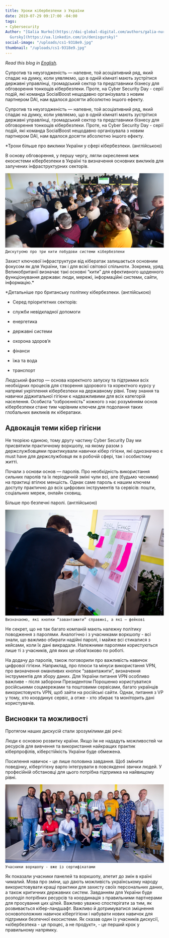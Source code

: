 ```yaml
---
title: Уроки кібербезпеки з України
date: 2019-07-29 09:17:00 -04:00
tags:
- Cybersecurity
Author: "[Galia Nurko](https://dai-global-digital.com/authors/galia-nurko/) and [Denis
  Gursky](https://ua.linkedin.com/in/denisgursky)"
social-image: "/uploads/cs1-9318e9.jpg"
thumbnail: "/uploads/cs1-9318e9.jpg"
---
```


*Read this blog in [English](dai-global-digital.com/cybersecurity-lessons-from-ukraine.html).*

Cупротив та неузгодженість — напевне, той асоціативний ряд, який спадає на думку, коли уявляємо, що в одній кімнаті мають зустрітися державні управлінці, громадський сектор та представники бізнесу для обговорення тонкощів кібербезпеки. Проте, на Cyber Security Day - серії подій, які команда SocialBoost нещодавно організувала з новим партнером DAI, нам вдалося досягти абсолютно іншого ефекту.

Cупротив та неузгодженість — напевне, той асоціативний ряд, який спадає на думку, коли уявляємо, що в одній кімнаті мають зустрітися державні управлінці, громадський сектор та представники бізнесу для обговорення тонкощів кібербезпеки. Проте, на Cyber Security Day - серії подій, які команда SocialBoost нещодавно організувала з новим партнером DAI, нам вдалося досягти абсолютно іншого ефекту.

\*Трохи більше про виклики України у сфері кібербезпеки. (англійською)

В основу обговорення, у першу чергу, лягли окреслення меж екосистеми кібербезпеки в Україні та визначення основних викликів для залучених інфраструктурних секторів.

![PanelUA1.JPG](/uploads/PanelUA1.JPG)
`Дискутуємо про три кити побудови системи кібербезпеки`

Захист ключової інфраструктури від кібератак залишається основним фокусом як для України, так і для всієї світової спільноти. Зокрема, уряд Великобританії визначає такі основні “кити” для ефективного щоденного функціонування держави: люди, мережі, інформаційні системи, сайти, інформацію.\*

\*Детальніше про британську політику кібербезпеки. (англійською)

* Серед пріоритетних секторів:

* служби невідкладної допомоги

* енергетика

* державні системи

* охорона здоров’я

* фінанси

* їжа та вода

* транспорт

Людський фактор — основа коректного запуску та підтримки всіх необхідних процесів для створення здорового та коректного курсу у напрямі укріплення кібербезпеки на державному рівні. Тому знання та навички діджитальної гігієни є надважливими для всіх категорій населення. Особиста “озброєнність” кожного з нас розумінням основ кібербезпеки стане тим чарівним ключем для подолання таких глобальних викликів як кібератаки.

## Адвокація теми кібер гігієни

Не теорією єдиною, тому другу частину Cyber Security Day ми присвятили практичному воркшопу, на якому разом з держслужбовцями практикували навички кібер гігієни, які однозначно є must have для держслужбовця як в робочій сфері, так і особистому житті.

Почали з основи основ — паролів. Про необхідність використання сильних паролів та їх періодичній зміні чули всі, але (будьмо чесними) на практиці втілює меншість. Однак саме пароль є нашим ключем доступу практично до всіх цифрових інструментів та сервісів: пошти, соціальних мереж, онлайн сховищ.

Більше про безпечні паролі. (англійською)

![cs5.jpg](/uploads/cs5.jpg)
`Визначаємо, які кнопки “завантажити” справжні, а які – фейкові`

Не секрет, що не так багато компаній мають належну політику поводження з паролями. Аналогічно і з учасниками воркшопу - всі знали, що важливо обирати надійні паролі, і майже всі стикалися з кейсами, коли їх дані викрадали. Належними паролями користуються лише ті з учасників, для яких це обов’язково по роботі.

На додачу до паролів, також поговорили про важливість навичок цифрової гігієни. Наприклад, про плюси та мінуси використання VPN, про визначення оманливих кнопок “завантажити”, визначення інструментів для збору даних. Для України питання VPN особливо важливе - після заборони Президентом Порошенко користуватися російськими соцмережами та поштовими сервісами, багато українців використовують VPN, щоб зайти на російські сайти. Однак, питання з VP у тому, хто координує сервіс, а отже - хто збирає та моніторить дані користувачів.

## Висновки та можливості

Протягом наших дискусій стали зрозумілими дві речі:

Люди є основою розвитку країни. Якщо їм не нададуть можливостей чи ресурсів для вивчення та використання найкращих практик кіберпрофілів, кіберстійкість України буде обмежена.

Посилення навичок - це лише половина завдання. Щоб змінити поведінку, кібергігієну варто інтегрувати в повсякденні звички людей. У професійній обстановці для цього потрібна підтримка на найвищому рівні.

![cs1-9318e9.jpg](/uploads/cs1-9318e9.jpg)
`Учасники воркшопу - вже із сертифікатами`

Як показали учасники панелей та воркшопу, апетит до змін в країні чималий. Мова про зміни, що дають можливість українському народу використовувати кращі практики для захисту своїх персональних даних, а також критичних державних систем. Завданням для України буде розподіл потрібних ресурсів та координація з правильними партнерами для просування цих цілей. Важливо уважно спостерігати за тим, як розвивається кібер-ландшафт. Важливо й дотримуватися зміцнення основоположних навичок кібергігієни і набувати нових навичок для підтримки безпечної екосистеми. Як сказав один із учасників дискусії, «кібербезпека - це процес, а не продукт», - це перший крок у правильному напрямку.